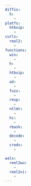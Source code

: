 ```yaml
---
diffis:
  h:
    -
platfs:
  htbvip:
    -
curls:
  reel2:
    -
functions:
  win:
    -
  h:
    -
  htbvip:
    -
  ad:
    -
  fuzz:
    -
  resp:
    -
  ntlmt:
    -
  hc:
    -
  rbash:
    -
  decode:
    -
  creds:
    -

wals:
  reel2wu:
    -
  reel2vi:
    -
---
```

